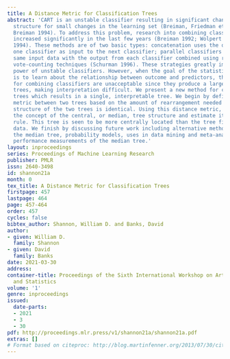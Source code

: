 ```yaml
---
title: A Distance Metric for Classification Trees
abstract: 'CART is an unstable classifier resulting in significant changes in tree
  structure for small changes in the learning set (Breiman, Friedman et al. 1984;
  Breiman 1994). To address this problem, research into combining classifiers has
  increased significantly in the last few years (Breiman 1992; Wolpert 1992; Breiman
  1994). These methods are of two basic types: concatenation uses the output from
  one classifier as input to the next classifier; parallel classifiers work on the
  same input data with the output from each classifier combined using regression or
  vote-counting techniques (Schurman 1996). These strategies greatly improve the predictive
  power of unstable classifiers. However, when the goal of the statistical analysis
  is to learn about the relationship between outcome and predictors, these strategies
  for combining classifiers are unacceptable since they produce a large number of
  trees, making interpretation difficult. We present a new method for combining classification
  trees which results in a single, interpretable tree. We begin by defining a distance
  metric between two trees based on the amount of rearrangement needed so that the
  structure of the two trees is identical. Using this distance metric, we develop
  the concept of the central, or median, tree structure and estimate it using a consensus
  rule. This tree is seen to be more centrally located than the tree fit to all the
  data. We finish by discussing future work including alternative methods for estimating
  the median tree, probability models, uses in data mining and meta-analysis, and
  performance measurements of the median tree.'
layout: inproceedings
series: Proceedings of Machine Learning Research
publisher: PMLR
issn: 2640-3498
id: shannon21a
month: 0
tex_title: A Distance Metric for Classification Trees
firstpage: 457
lastpage: 464
page: 457-464
order: 457
cycles: false
bibtex_author: Shannon, William D. and Banks, David
author:
- given: William D.
  family: Shannon
- given: David
  family: Banks
date: 2021-03-30
address:
container-title: Proceedings of the Sixth International Workshop on Artificial Intelligence
  and Statistics
volume: '1'
genre: inproceedings
issued:
  date-parts:
  - 2021
  - 3
  - 30
pdf: http://proceedings.mlr.press/v1/shannon21a/shannon21a.pdf
extras: []
# Format based on citeproc: http://blog.martinfenner.org/2013/07/30/citeproc-yaml-for-bibliographies/
---
```

